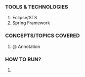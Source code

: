 ### TOOLS & TECHNOLOGIES
  1. Eclipse/STS
  2. Spring Framework

### CONCEPTS/TOPICS COVERED
  1. @ Annotation

### HOW TO RUN?
  1. 
